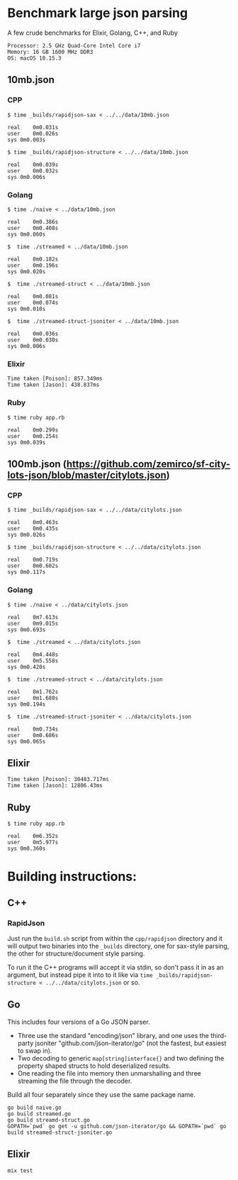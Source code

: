 # Benchmark large json parsing

A few crude benchmarks for Elixir, Golang, C++, and Ruby

    Processor: 2.5 GHz Quad-Core Intel Core i7
    Memory: 16 GB 1600 MHz DDR3
    OS: macOS 10.15.3

## 10mb.json

### CPP

    $ time _builds/rapidjson-sax < ../../data/10mb.json

    real	0m0.031s
    user	0m0.026s
    sys	0m0.003s

    $ time _builds/rapidjson-structure < ../../data/10mb.json

    real	0m0.039s
    user	0m0.032s
    sys	0m0.006s

### Golang

    $ time ./naive < ../data/10mb.json

    real	0m0.386s
    user	0m0.408s
    sys	0m0.060s

    $  time ./streamed < ../data/10mb.json

    real	0m0.182s
    user	0m0.196s
    sys	0m0.020s

    $  time ./streamed-struct < ../data/10mb.json

    real	0m0.081s
    user	0m0.074s
    sys	0m0.010s

    $  time ./streamed-struct-jsoniter < ../data/10mb.json

    real	0m0.036s
    user	0m0.030s
    sys	0m0.006s

### Elixir

    Time taken [Poison]: 857.349ms
    Time taken [Jason]: 438.837ms

### Ruby

    $ time ruby app.rb

    real	0m0.299s
    user	0m0.254s
    sys	0m0.039s

## 100mb.json (https://github.com/zemirco/sf-city-lots-json/blob/master/citylots.json)

### CPP

    $ time _builds/rapidjson-sax < ../../data/citylots.json

    real	0m0.463s
    user	0m0.435s
    sys	0m0.026s

    $ time _builds/rapidjson-structure < ../../data/citylots.json

    real	0m0.719s
    user	0m0.602s
    sys	0m0.117s

### Golang

    $ time ./naive < ../data/citylots.json

    real	0m7.613s
    user	0m9.015s
    sys	0m0.693s

    $  time ./streamed < ../data/citylots.json

    real	0m4.448s
    user	0m5.558s
    sys	0m0.420s

    $  time ./streamed-struct < ../data/citylots.json

    real	0m1.762s
    user	0m1.680s
    sys	0m0.194s

    $  time ./streamed-struct-jsoniter < ../data/citylots.json

    real	0m0.734s
    user	0m0.686s
    sys	0m0.065s

## Elixir

    Time taken [Poison]: 30483.717ms
    Time taken [Jason]: 12806.43ms

## Ruby

    $ time ruby app.rb

    real	0m6.352s
    user	0m5.977s
    sys	0m0.360s



# Building instructions:

## C++

### RapidJson

Just run the `build.sh` script from within the `cpp/rapidjson` directory and it will output two binaries into the `_builds` directory, one for sax-style parsing, the other for structure/document style parsing.

To run it the C++ programs will accept it via stdin, so don't pass it in as an argument, but instead pipe it into to it like via `time _builds/rapidjson-structure < ../../data/citylots.json` or so.

## Go

This includes four versions of a Go JSON parser.
- Three use the standard "encoding/json" library, and one uses the third-party jsoniter "github.com/json-iterator/go" (not the fastest, but easiest to swap in).
- Two decoding to generic `map[string]interface{}` and two defining the property shaped structs to hold deserialized results.
- One reading the file into memory then unmarshalling and three streaming the file through the decoder.

Build all four separately since they use the same package name.

    go build naive.go
    go build streamed.go
    go build streamd-struct.go
    GOPATH=`pwd` go get -u github.com/json-iterator/go && GOPATH=`pwd` go build streamed-struct-jsoniter.go

## Elixir

`mix test`
